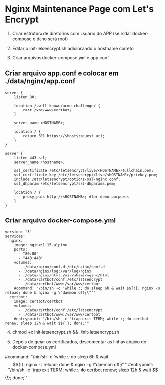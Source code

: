 # Nginx Maintenance Page com Let's Encrypt

1) Criar estrutura de diretórios com usuário do APP 
   (se rodar docker-compose o dono será root)

2) Editar o init-letsencrypt.sh adicionando o hostname correto

3) Criar arquivos docker-compose.yml e app.conf

## Criar arquivo app.conf e colocar em ./data/nginx/app.conf
```
server {
    listen 80;

    location /.well-known/acme-challenge/ {
        root /var/www/certbot;
    }

    server_name <HOSTNAME>;    

    location / {
        return 301 https://$host$request_uri;
    }
}

server {
    listen 443 ssl;
    server_name <hostname>;

    ssl_certificate /etc/letsencrypt/live/<HOSTNAME>/fullchain.pem;
    ssl_certificate_key /etc/letsencrypt/live/<HOSTNAME>/privkey.pem;
    include /etc/letsencrypt/options-ssl-nginx.conf;
    ssl_dhparam /etc/letsencrypt/ssl-dhparams.pem;

    location / {
        proxy_pass http://<HOSTNAME>; #for demo purposes
    }
}
```

## Criar arquivo docker-compose.yml
```
version: '3'
services:
  nginx:
    image: nginx:1.15-alpine
    ports:
      - "80:80"
      - "443:443"
    volumes:
      - ./data/nginx/conf.d:/etc/nginx/conf.d
      - ./data/nginx/log:/var/log/nginx
      - ./data/nginx/html:/usr/share/nginx/html
      - ./data/certbot/conf:/etc/letsencrypt
      - ./data/certbot/www:/var/www/certbot
    #command: "/bin/sh -c 'while :; do sleep 6h & wait $${!}; nginx -s reload; done & nginx -g \"daemon off;\"'"
  certbot:
    image: certbot/certbot
    volumes:
      - ./data/certbot/conf:/etc/letsencrypt
      - ./data/certbot/www:/var/www/certbot
    #entrypoint: "/bin/sh -c 'trap exit TERM; while :; do certbot renew; sleep 12h & wait $${!}; done;'"
```

4) chmod +x init-letsencrypt.sh && ./init-letsencrypt.sh

4) Depois de gerar os certificados, descomentar as linhas abaixo do docker-compose.yml

  #command: "/bin/sh -c 'while :; do sleep 6h & wait $${!}; nginx -s reload; done & nginx -g \"daemon off;\"'"
  #entrypoint: "/bin/sh -c 'trap exit TERM; while :; do certbot renew; sleep 12h & wait $${!}; done;'"




